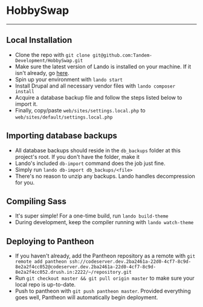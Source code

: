 # HobbySwap

---

## Local Installation

- Clone the repo with `git clone git@github.com:Tandem-Development/HobbySwap.git`
- Make sure the latest version of Lando is installed on your machine. If it isn't already, go [here](https://lando.dev/download/).
- Spin up your environment with `lando start`
- Install Drupal and all necessary vendor files with `lando composer install`
- Acquire a database backup file and follow the steps listed below to import it.
- Finally, copy/paste `web/sites/settings.local.php` to `web/sites/default/settings.local.php`

## Importing database backups

- All database backups should reside in the `db_backups` folder at this project's root. If you don't have the folder, make it
- Lando's included `db-import` command does the job just fine.
- Simply run `lando db-import db_backups/<file>`
- There's no reason to unzip any backups. Lando handles decompression for you.

## Compiling Sass

- It's super simple! For a one-time build, run `lando build-theme`
- During development, keep the compiler running with `lando watch-theme`

## Deploying to Pantheon

- If you haven't already, add the Pantheon repository as a remote with `git remote add pantheon ssh://codeserver.dev.2ba2461a-22d0-4cf7-8c9d-8e2a2f4cc052@codeserver.dev.2ba2461a-22d0-4cf7-8c9d-8e2a2f4cc052.drush.in:2222/~/repository.git`
- Run `git checkout master && git pull origin master` to make sure your local repo is up-to-date.
- Push to pantheon with `git push pantheon master`. Provided everything goes well, Pantheon will automatically begin deployment.